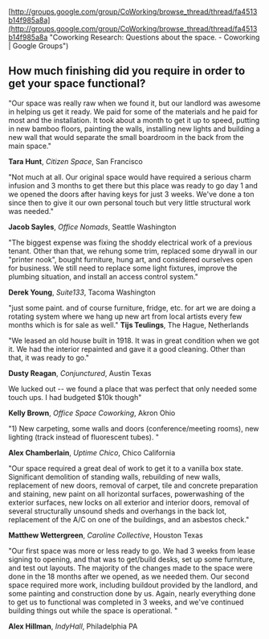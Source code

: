 [http://groups.google.com/group/CoWorking/browse_thread/thread/fa4513b14f985a8a](http://groups.google.com/group/CoWorking/browse_thread/thread/fa4513b14f985a8a "Coworking Research: Questions about the space. - Coworking |  Google Groups")

## How much finishing did you require in order to get your space functional?

"Our space was really raw when we found it, but our landlord was awesome in helping us get it ready. We paid for some of the materials and he paid for most and the installation. It took about a month to get it up to speed, putting in new bamboo floors, painting the walls, installing new lights and building a new wall that would separate the small boardroom in the back from the main space."

**Tara Hunt**, *Citizen Space*, San Francisco

"Not much at all. Our original space would have required a serious charm infusion and 3 months to get there but this place was ready to go day 1 and we opened the doors after having keys for just 3 weeks. We've done a ton since then to give it our own personal touch but very little structural work was needed." 

**Jacob Sayles**, *Office Nomads*, Seattle Washington

"The biggest expense was fixing the shoddy electrical work of a previous tenant. Other than that, we rehung some trim, replaced some drywall in our "printer nook", bought furniture, hung art, and considered ourselves open for business. We still need to replace some light fixtures, improve the plumbing situation, and install an access control system."

**Derek Young**, *Suite133*, Tacoma Washington

"just some paint. and of course furniture, fridge, etc. for art we are doing a rotating system where we hang up new art from local artists every few months which is for sale as well." 
**Tijs Teulings**, The Hague, Netherlands

"We leased an old house built in 1918. It was in great condition when we got it. We had the interior repainted and gave it a good cleaning. Other than that, it was ready to go." 

**Dusty Reagan**, *Conjunctured*, Austin Texas 

We lucked out -- we found a place that was perfect that only needed some touch ups. I had budgeted $10k though"

**Kelly Brown**, *Office Space Coworking*, Akron Ohio

"1) New carpeting, some walls and doors (conference/meeting rooms), new lighting (track instead of fluorescent tubes). "

**Alex Chamberlain**, *Uptime Chico*, Chico California

"Our space required a great deal of work to get it to a vanilla box state. Significant demolition of standing walls, rebuilding of new walls, replacement of new doors, removal of carpet, tile and concrete preparation and staining, new paint on all horizontal surfaces, powerwashing of the exterior surfaces, new locks on all exterior and interior doors, removal of several structurally unsound sheds and overhangs in the back lot, replacement of the A/C on one of the buildings, and an asbestos check."

**Matthew Wettergreen**, *Caroline Collective*, Houston Texas

"Our first space was more or less ready to go. We had 3 weeks from lease signing to opening, and that was to get/build desks, set up some furniture, and test out layouts. The majority of the changes made to the space were done in the 18 months after we opened, as we needed them. Our second space required more work, including buildout provided by the landlord, and some painting and construction done by us. Again, nearly everything done to get us to functional was completed in 3 weeks, and we've continued building things out while the space is operational. "

**Alex Hillman**, *IndyHall*, Philadelphia PA 